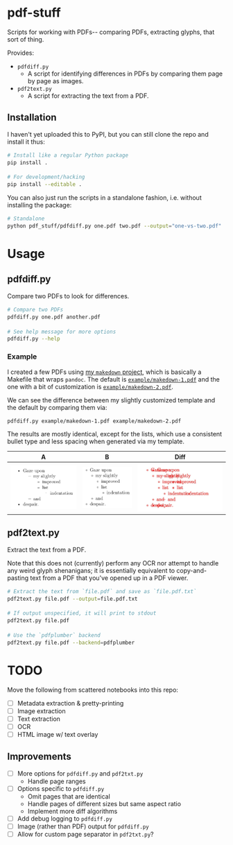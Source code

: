 # pdf-stuff

Scripts for working with PDFs-- comparing PDFs, extracting glyphs, that sort of thing.

Provides:

- `pdfdiff.py`
    - A script for identifying differences in PDFs by comparing them page by page as images.
- `pdf2text.py`
    - A script for extracting the text from a PDF.

## Installation

I haven't yet uploaded this to PyPI, but you can still clone the repo and install it thus:

```bash
# Install like a regular Python package
pip install .

# For development/hacking
pip install --editable .
```

You can also just run the scripts in a standalone fashion, i.e. without installing the package:

```bash
# Standalone
python pdf_stuff/pdfdiff.py one.pdf two.pdf --output="one-vs-two.pdf"
```

# Usage

## pdfdiff.py

Compare two PDFs to look for differences.

```bash
# Compare two PDFs
pdfdiff.py one.pdf another.pdf

# See help message for more options
pdfdiff.py --help
```

### Example

I created a few PDFs using [my `makedown` project](https://github.com/rldotai/makedown), which is basically a Makefile that wraps `pandoc`.
The default is [`example/makedown-1.pdf`](example/makedown-1.pdf) and the one with a bit of customization is [`example/makedown-2.pdf`](example/makedown-2.pdf).

We can see the difference between my slightly customized template and the default by comparing them via:

```bash
pdfdiff.py example/makedown-1.pdf example/makedown-2.pdf
```

The results are mostly identical, except for the lists, which use a consistent bullet type and less spacing when generated via my template.

A | B | Diff
:--:|:---:|:---:
![PDF difference](resources/pandoc-list.png) | ![PDF difference](resources/cool-list.png) | ![PDF difference](resources/diff-list.png)


## pdf2text.py

Extract the text from a PDF.

Note that this does not (currently) perform any OCR nor attempt to handle any weird glyph shenanigans; it is essentially equivalent to copy-and-pasting text from a PDF that you've opened up in a PDF viewer.

```bash
# Extract the text from `file.pdf` and save as `file.pdf.txt`
pdf2text.py file.pdf --output=file.pdf.txt

# If output unspecified, it will print to stdout
pdf2text.py file.pdf

# Use the `pdfplumber` backend
pdf2text.py file.pdf --backend=pdfplumber
```


# TODO

Move the following from scattered notebooks into this repo:

- [ ] Metadata extraction \& pretty-printing
- [ ] Image extraction
- [ ] Text extraction
- [ ] OCR
- [ ] HTML image w/ text overlay

## Improvements

- [ ] More options for `pdfdiff.py` and `pdf2txt.py`
    - Handle page ranges
- [ ] Options specific to `pdfdiff.py`
    - Omit pages that are identical
    - Handle pages of different sizes but same aspect ratio
    - Implement more diff algorithms
- [ ] Add debug logging to `pdfdiff.py`
- [ ] Image (rather than PDF) output for `pdfdiff.py`
- [ ] Allow for custom page separator in `pdf2txt.py`?
